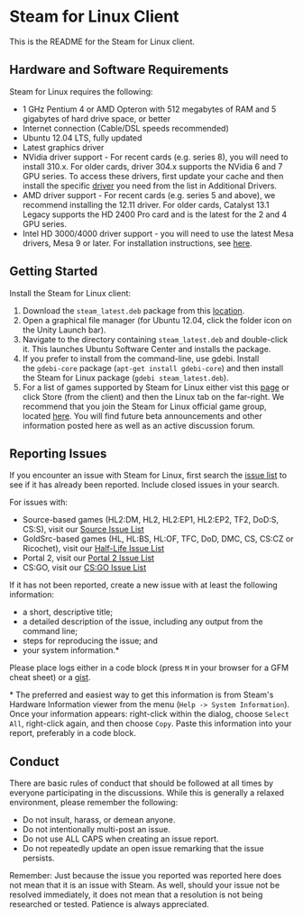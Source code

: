 Steam for Linux Client
======================

This is the README for the Steam for Linux client.

Hardware and Software Requirements
----------------------------------
Steam for Linux requires the following:

- 1 GHz Pentium 4 or AMD Opteron with 512 megabytes of RAM and 5 gigabytes of hard drive space, or better
- Internet connection (Cable/DSL speeds recommended)
- Ubuntu 12.04 LTS, fully updated
- Latest graphics driver
- NVidia driver support - For recent cards (e.g. series 8), you will need to install 310.x. For older cards, driver 304.x supports the NVidia 6 and 7 GPU series. To access these drivers, first update your cache and then install the specific [driver](https://support.steampowered.com/kb_article.php?ref=8509-RFXM-1964) you need from the list in Additional Drivers.
- AMD driver support - For recent cards (e.g. series 5 and above), we recommend installing the 12.11 driver. For older cards, Catalyst 13.1 Legacy supports the HD 2400 Pro card and is the latest for the 2 and 4 GPU series.
- Intel HD 3000/4000 driver support - you will need to use the latest Mesa drivers, Mesa 9 or later. For installation instructions, see [here](http://wiki.ubuntu.com/Valve).

Getting Started
---------------
Install the Steam for Linux client:

1. Download the `steam_latest.deb` package from this [location](http://media.steampowered.com/client/installer/steam.deb).
2. Open a graphical file manager (for Ubuntu 12.04, click the folder icon on the Unity Launch bar).
3. Navigate to the directory containing `steam_latest.deb` and double-click it. This launches Ubuntu Software Center and installs the package.
4. If you prefer to install from the command-line, use gdebi. Install the `gdebi-core` package (`apt-get install gdebi-core`) and then install the Steam for Linux package (`gdebi steam_latest.deb`).
5. For a list of games supported by Steam for Linux either vist this [page](https://support.steampowered.com/kb_article.php?ref=8495-OKZC-0159) or click Store (from the client) and then the Linux tab on the far-right.
We recommend that you join the Steam for Linux official game group, located [here](http://steamcommunity.com/app/221410). You will find future beta announcements and other information posted here as well as an active discussion forum.

Reporting Issues
----------------

If you encounter an issue with Steam for Linux, first search the [issue list](https://github.com/ValveSoftware/steam-for-linux/issues) to see if it has already been reported. Include closed issues in your search.

For issues with:

* Source-based games (HL2:DM, HL2, HL2:EP1, HL2:EP2, TF2, DoD:S, CS:S), visit our [Source Issue List](https://github.com/ValveSoftware/Source-1-Games/issues)
* GoldSrc-based games (HL, HL:BS, HL:OF, TFC, DoD, DMC, CS, CS:CZ or Ricochet), visit our [Half-Life Issue List](https://github.com/ValveSoftware/halflife/issues)
* Portal 2, visit our [Portal 2 Issue List](https://github.com/ValveSoftware/portal2/issues)
* CS:GO, visit our [CS:GO Issue List](https://github.com/ValveSoftware/csgo-osx-linux/issues)

If it has not been reported, create a new issue with at least the following information:

- a short, descriptive title;
- a detailed description of the issue, including any output from the command line;
- steps for reproducing the issue; and
- your system information.\*

Please place logs either in a code block (press `M` in your browser for a GFM cheat sheet) or a [gist](https://gist.github.com).

\* The preferred and easiest way to get this information is from Steam's Hardware Information viewer from the menu (`Help -> System Information`). Once your information appears: right-click within the dialog, choose `Select All`, right-click again, and then choose `Copy`. Paste this information into your report, preferably in a code block.

Conduct
-------


There are basic rules of conduct that should be followed at all times by everyone participating in the discussions.  While this is generally a relaxed environment, please remember the following:

- Do not insult, harass, or demean anyone.
- Do not intentionally multi-post an issue.
- Do not use ALL CAPS when creating an issue report.
- Do not repeatedly update an open issue remarking that the issue persists.

Remember: Just because the issue you reported was reported here does not mean that it is an issue with Steam.  As well, should your issue not be resolved immediately, it does not mean that a resolution is not being researched or tested. Patience is always appreciated.
